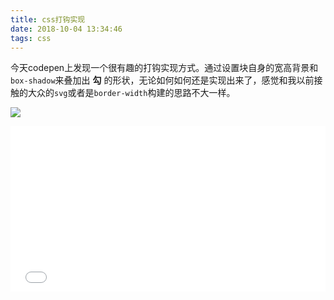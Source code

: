 ```yaml
---
title: css打钩实现
date: 2018-10-04 13:34:46
tags: css
---
```


今天codepen上发现一个很有趣的打钩实现方式。通过设置块自身的宽高背景和`box-shadow`来叠加出 **勾** 的形状，无论如何如何还是实现出来了，感觉和我以前接触的大众的`svg`或者是`border-width`构建的思路不大一样。

![](https://ws4.sinaimg.cn/large/006tNbRwgy1fvw4p4bd59j31ac0t4di3.jpg)


<iframe height='265' scrolling='no' title='hook (box-shadow)' src='//codepen.io/johnsonee/embed/QZNgjg/?height=265&theme-id=0&default-tab=css,result&embed-version=2' frameborder='no' allowtransparency='true' allowfullscreen='true' style='width: 100%;'>See the Pen <a href='https://codepen.io/johnsonee/pen/QZNgjg/'>hook (box-shadow)</a> by johnson (<a href='https://codepen.io/johnsonee'>@johnsonee</a>) on <a href='https://codepen.io'>CodePen</a>.
</iframe>
